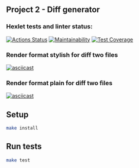 ## Project 2 - Diff generator

### Hexlet tests and linter status:
[![Actions Status](https://github.com/AslanAV/frontend-project-46/workflows/hexlet-check/badge.svg)](https://github.com/AslanAV/frontend-project-46/actions)
[![Maintainability](https://api.codeclimate.com/v1/badges/03e80dc65450e918c1ac/maintainability)](https://codeclimate.com/github/AslanAV/frontend-project-46/maintainability)
[![Test Coverage](https://api.codeclimate.com/v1/badges/03e80dc65450e918c1ac/test_coverage)](https://codeclimate.com/github/AslanAV/frontend-project-46/test_coverage)

### Render format stylish for diff two files
[![asciicast](https://asciinema.org/a/3pEyrIVbDNbU0TikgGnqm4n6R.svg)](https://asciinema.org/a/3pEyrIVbDNbU0TikgGnqm4n6R)

### Render format plain for diff two files
[![asciicast](https://asciinema.org/a/pNPOnktLeJEJNMV6j6uJExeis.svg)](https://asciinema.org/a/pNPOnktLeJEJNMV6j6uJExeis)

## Setup

```bash
make install
```

## Run tests

```bash
make test
```
